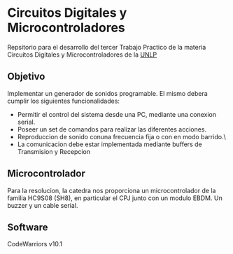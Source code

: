 # Circuitos Digitales y Microcontroladores
Repsitorio para el desarrollo del tercer Trabajo Practico de la materia Circuitos Digitales y Microcontroladores de la [UNLP](http://www.unlp.edu.ar/)
## Objetivo
Implementar un generador de sonidos programable. El mismo debera cumplir los siguientes funcionalidades:
* Permitir el control del sistema desde una PC, mediante una conexion serial.
* Poseer un set de comandos para realizar las diferentes acciones.
* Reproduccion de sonido conuna frecuencia fija o con en modo barrido.\
* La comunicacion debe estar implementada mediante buffers de Transmision y Recepcion
## Microcontrolador
Para la resolucion, la catedra nos proporciona un microcontrolador de la familia HC9S08 (SH8), en particular el CPJ junto con un modulo EBDM. Un buzzer y un cable serial.
## Software
CodeWarriors v10.1